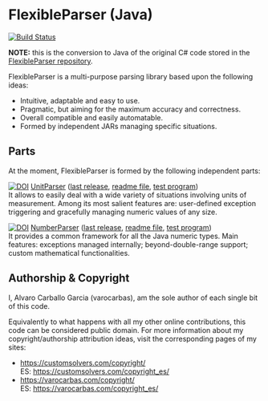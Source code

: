 # FlexibleParser (Java)

[![Build Status](https://travis-ci.org/varocarbas/FlexibleParser_Java.svg?branch=master)](https://travis-ci.org/varocarbas/FlexibleParser_Java)

**NOTE:** this is the conversion to Java of the original C# code stored in the [FlexibleParser repository](https://github.com/varocarbas/FlexibleParser). 

FlexibleParser is a multi-purpose parsing library based upon the following ideas:

- Intuitive, adaptable and easy to use.
- Pragmatic, but aiming for the maximum accuracy and correctness.
- Overall compatible and easily automatable. 
- Formed by independent JARs managing specific situations.

## Parts

At the moment, FlexibleParser is formed by the following independent parts:

[![DOI](https://zenodo.org/badge/DOI/10.5281/zenodo.1025468.svg)](https://zenodo.org/record/1025468) [UnitParser](https://customsolvers.com/unit_parser_java/) ([last release](https://github.com/varocarbas/FlexibleParser_Java/releases/tag/UnitParser_1.0.9.1), [readme file](https://github.com/varocarbas/FlexibleParser_Java/blob/master/all_readme/UnitParser_Java.md), [test program](https://github.com/varocarbas/FlexibleParser_Java/blob/master/all_code/Test/src/Parts/UnitParser.java))<br/>
It allows to easily deal with a wide variety of situations involving units of measurement.
Among its most salient features are: user-defined exception triggering and gracefully managing numeric values of any size.


[![DOI](https://zenodo.org/badge/DOI/10.5281/zenodo.1028916.svg)](https://zenodo.org/record/1028916) [NumberParser](https://customsolvers.com/number_parser_java/) ([last release](https://github.com/varocarbas/FlexibleParser_Java/releases/tag/NumberParser_1.0.8.5), [readme file](https://github.com/varocarbas/FlexibleParser_Java/blob/master/all_readme/NumberParser_Java.md), [test program](https://github.com/varocarbas/FlexibleParser_Java/blob/master/all_code/Test/src/Parts/NumberParser.java))<br/>
It provides a common framework for all the Java numeric types. Main features: exceptions managed internally; beyond-double-range support; custom mathematical functionalities.


## Authorship & Copyright

I, Alvaro Carballo Garcia (varocarbas), am the sole author of each single bit of this code.

Equivalently to what happens with all my other online contributions, this code can be considered public domain. For more information about my copyright/authorship attribution ideas, visit the corresponding pages of my sites:
- https://customsolvers.com/copyright/<br/> 
ES: https://customsolvers.com/copyright_es/
- https://varocarbas.com/copyright/<br/>
ES: https://varocarbas.com/copyright_es/
